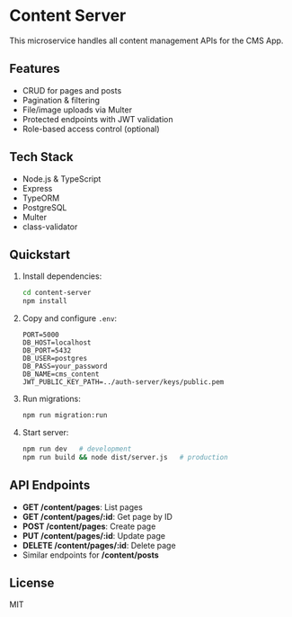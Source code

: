 # Content Server

This microservice handles all content management APIs for the CMS App.

## Features
- CRUD for pages and posts
- Pagination & filtering
- File/image uploads via Multer
- Protected endpoints with JWT validation
- Role-based access control (optional)

## Tech Stack
- Node.js & TypeScript
- Express
- TypeORM
- PostgreSQL
- Multer
- class-validator

## Quickstart

1. Install dependencies:
   ```bash
   cd content-server
   npm install
   ```

2. Copy and configure `.env`:
   ```env
   PORT=5000
   DB_HOST=localhost
   DB_PORT=5432
   DB_USER=postgres
   DB_PASS=your_password
   DB_NAME=cms_content
   JWT_PUBLIC_KEY_PATH=../auth-server/keys/public.pem
   ```

3. Run migrations:
   ```bash
   npm run migration:run
   ```

4. Start server:
   ```bash
   npm run dev   # development
   npm run build && node dist/server.js   # production
   ```

## API Endpoints

- **GET /content/pages**: List pages  
- **GET /content/pages/:id**: Get page by ID  
- **POST /content/pages**: Create page  
- **PUT /content/pages/:id**: Update page  
- **DELETE /content/pages/:id**: Delete page  
- Similar endpoints for **/content/posts**

## License
MIT

